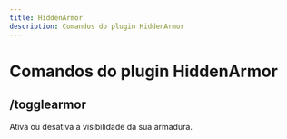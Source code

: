 ```yaml
---
title: HiddenArmor
description: Comandos do plugin HiddenArmor
---
```

# Comandos do plugin HiddenArmor

## /togglearmor

Ativa ou desativa a visibilidade da sua armadura. 